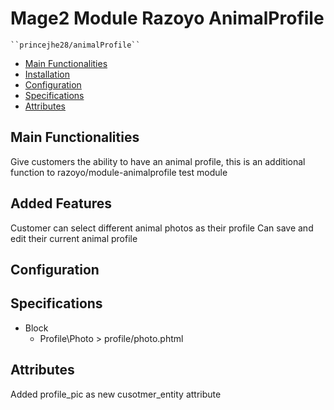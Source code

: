 # Mage2 Module Razoyo AnimalProfile

    ``princejhe28/animalProfile``

 - [Main Functionalities](#markdown-header-main-functionalities)
 - [Installation](#markdown-header-installation)
 - [Configuration](#markdown-header-configuration)
 - [Specifications](#markdown-header-specifications)
 - [Attributes](#markdown-header-attributes)


## Main Functionalities
Give customers the ability to have an animal profile, this is an additional function to razoyo/module-animalprofile
test module

## Added Features
Customer can select different animal photos as their profile
Can save and edit their current animal profile


## Configuration




## Specifications

 - Block
	- Profile\Photo > profile/photo.phtml


## Attributes
Added profile_pic as new cusotmer_entity attribute


